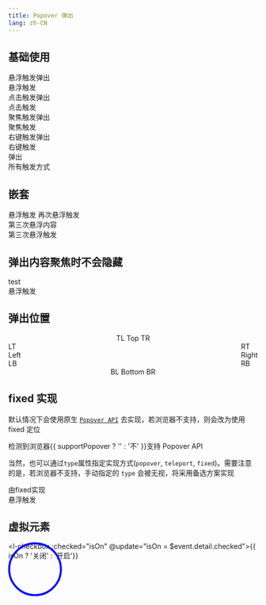 ```yaml
---
title: Popover 弹出
lang: zh-CN
---
```


## 基础使用

<l-popover triggers="hover">
  <div slot="pop-content">悬浮触发弹出</div>
  <l-button>悬浮触发</l-button>
</l-popover>

<l-popover triggers="click">
  <div slot="pop-content">点击触发弹出</div>
  <l-button>点击触发</l-button>
</l-popover>

<l-popover triggers="focus">
  <div slot="pop-content">聚焦触发弹出</div>
  <l-button>聚焦触发</l-button>
</l-popover>

<l-popover triggers="contextmenu">
  <div slot="pop-content" >右键触发弹出</div>
  <l-button>右键触发</l-button>
</l-popover>

<l-popover :triggers="['hover', 'click', 'focus', 'contextmenu']">
  <div slot="pop-content" >弹出</div>
  <l-button>所有触发方式</l-button>
</l-popover>

## 嵌套

<l-popover triggers="hover" content="first">
  <l-button>悬浮触发</l-button>
  <l-popover triggers="hover" slot="pop-content" content="second">
    <l-button>再次悬浮触发</l-button>
    <l-popover triggers="hover" slot="pop-content" content="third">
      <div slot="pop-content">第三次悬浮内容</div>
      <l-button>第三次悬浮触发</l-button>
    </l-popover>
  </l-popover>
</l-popover>

## 弹出内容聚焦时不会隐藏

<l-popover>
  <div slot="pop-content">
    <l-input value="value" />
    test
  </div>
  <l-button>悬浮触发</l-button>
</l-popover>

## 弹出位置

<div style="text-align: center">
  <l-popover content="content" placement="top-start">
    <l-button>TL</l-button>
  </l-popover>
  <l-popover content="content" placement="top">
    <l-button>Top</l-button>
  </l-popover>
  <l-popover content="content" placement="top-end">
    <l-button>TR</l-button>
  </l-popover>
</div>
<div style="float: left; display: flex; flex-direction: column;">
  <l-popover content="content" placement="left-top">
    <l-button>LT</l-button>
  </l-popover>
  <l-popover content="content" placement="left">
    <l-button>Left</l-button>
  </l-popover>
  <l-popover content="content" placement="left-end">
    <l-button>LB</l-button>
  </l-popover>
</div>
<div style="float: right; display: flex; flex-direction: column">
  <l-popover content="content" placement="right-start">
    <l-button>RT</l-button>
  </l-popover>
  <l-popover content="content" placement="right">
    <l-button>Right</l-button>
  </l-popover>
  <l-popover content="content" placement="right-end">
    <l-button>RB</l-button>
  </l-popover>
</div>
<div style="clear: both; text-align: center; gap: 5px">
  <l-popover content="content" placement="bottom-start">
    <l-button>BL</l-button>
  </l-popover>
  <l-popover content="content" placement="bottom">
    <l-button>Bottom</l-button>
  </l-popover>
  <l-popover content="content" placement="bottom-end">
    <l-button>BR</l-button>
  </l-popover>
</div>

## fixed 实现

默认情况下会使用原生 [`Popover API`](https://developer.mozilla.org/en-US/docs/Web/API/Popover_API) 去实现，若浏览器不支持，则会改为使用 fixed 定位

检测到浏览器{{ supportPopover ? '' : '不' }}支持 Popover API

当然，也可以通过`type`属性指定实现方式(`popover`, `teleport`, `fixed`)。需要注意的是，若浏览器不支持，手动指定的 `type` 会被无视，将采用备选方案实现

<l-popover type="fixed">
  <div slot="pop-content">由fixed实现</div>
  <l-button>悬浮触发</l-button>
</l-popover>

## 虚拟元素

<l-checkbox :checked="isOn" @update="isOn = $event.detail.checked">{{ isOn ? '关闭' : '开启'}}</l-checkbox>
<l-popover class="popover-virtual" ref="virtualPop" :target="virtualEl" :open="isOn" >
  <div slot="pop-content" class="circle"></div>
</l-popover>

<script setup>
  import { isSupportPopover, throttle } from '@lun/utils';
  import { ref, reactive, computed, watchEffect, onMounted, onBeforeUnmount } from 'vue';
  const supportPopover = isSupportPopover();
  const mouseState = reactive({
    x: 0,
    y: 0,
  })
  const virtualPop = ref();
  const isOn = ref(false);
  const virtualEl = computed(() => {
    if(mouseState.x || mouseState.y) {
    }
    return {
      getBoundingClientRect() {
        return {
          width: 0,
          height: 0,
          x: mouseState.x,
          y: mouseState.y,
          top: mouseState.y,
          left: mouseState.x,
          right: mouseState.x,
          bottom: mouseState.y
        };
      }
    }
  })
  const handleMouseMove = throttle((e) => {
    mouseState.x = e.clientX;
    mouseState.y = e.clientY;
  }, 50, { trailing: true });
  onMounted(() => {
    document.addEventListener('mousemove', handleMouseMove)
  })
  onBeforeUnmount(() => {
    document.removeEventListener('mousemove', handleMouseMove)
  })
</script>

<style>
.popover-virtual::part(pop-content) {
  background-color: transparent;
  z-index: 999;
  pointer-events: none;
}
.circle {
  width: 100px;
  height: 100px;
  border: solid 4px blue;
  border-radius: 50%;
  translate: 0px -50px;
  animation: 1s virtual-cursor infinite;
  /* transition: all 0.1s linear; */
}
@keyframes virtual-cursor {
  0% { scale: 1; }
  50% { scale: 1.1; }
}

</style>
